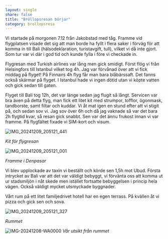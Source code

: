 ```yaml
---
layout: single
share: false
title: "Bröllopsresan börjar"
category: brollopsresa
---
```


Vi startade på morgonen 7.12 från Jakobstad med tåg. Framme vid flygplatsen visade det sig att man borde ha fyllt i flera saker i förväg för att komma in till Bali (hälsodeklaration, turistavgift, tull), vilket vi då inte gjort. Som tur var vi där i god tid och kunde fylla i före vi checkade in. 

Flygresan med Turkish airlines var lång men gick smidigt. Först flög vi från Helsingfors till Istanbul vilket tog 4h. Jag var förvånad över att vi fick middag på flyget! På Finnairs 4h flyg får man bara blåbärssaft. Det fanns också skärmar på flyget. I Istanbul hade vi ingen dötid utan vi köpte vatten och gick sedan till gaten. 

Flyget till Bali tog 12h, det var länge sedan jag flugit så långt. Servicen var bra även på detta flyg, man fick ett litet kit med strumpor, tofflor, ögonmask, tandborste, samt filtar och kuddar. Vi åt mat igen en stund efter att vi stigit på, och sedan sov vi. Jag sov över 6h och då jag vaknade så var det bara 2h flygtid kvar, så resan gick snabbt. Sen var det ännu frukost innan vi var framme. På flygfältet fixade vi SIM-kort och visum. 

![IMG_20241209_205121_441](https://github.com/user-attachments/assets/26a8403e-6f6d-4fd6-a439-3ae4f433eb98)

_Kit för flygresan_

![IMG_20241209_205121_001](https://github.com/user-attachments/assets/003576ab-bcd5-42fb-921b-ed5255e9ee40)

_Framme i Denpasar_

Vi blev upplockade av taxin vi beställt och körde sen 1,5h mot Ubud. Första intrycket av Bali var att det var väldigt bebyggt, vi förvänta oss att komma ut ur stadsmiljön i nåt skede men istället fortsatte bebyggelsen i princip hela vägen. Också väldigt mycket utsmyckade byggnader. 

Vårt rum på ett litet familjedrivet hotell har en egen terrass. På kvällen åt vi pizza och gick sen och sova.

![IMG_20241209_205121_327](https://github.com/user-attachments/assets/e18eea8f-e1f7-46d8-9b90-237ad1d1ce2b)

_Rummet_

![IMG-20241208-WA0000](https://github.com/user-attachments/assets/f2e04e55-4425-48f8-b710-c8b772abcf9c)
_Vår utsikt från rummet_